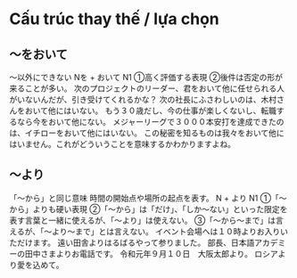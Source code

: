 # Cấu trúc thay thế / lựa chọn

## 〜をおいて
〜以外にできない
Nを + おいて
N1
①高く評価する表現 ②後件は否定の形が来ることが多い。
次のプロジェクトのリーダー、君をおいて他に任せられる人がいないんだが、引き受けてくれるかな？
次の社長にふさわしいのは、木村さんをおいて他にはいない。
もう３０歳だし、今の仕事が楽しくないし、転職するなら今をおいて他にない。
メジャーリーグで３０００本安打を達成できたのは、イチローをおいて他にはいない。
この秘密を知るものは我々をおいて他にはいません。これがどういうことを意味するかわかりますよね。



## 〜より
「〜から」と同じ意味 時間の開始点や場所の起点を表す。
N + より
N1
①「〜から」よりも硬い表現 ②「〜から」は「だけ」、「しか〜ない」といった限定を表す言葉と一緒に使えるが、「〜より」は使えない。 ③「〜から〜まで」は言えるが、「〜より〜まで」とは言えない。
イベント会場へは１０時よりお入りいただけます。
遠い田舎よりはるばるやって参りました。
部長、日本語アカデミーの田中さまよりお電話です。
令和元年９月１０日　大阪太郎より。
ロシアより愛を込めて。